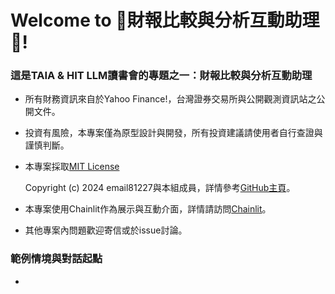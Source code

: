 # Welcome to 🤖財報比較與分析互動助理🤖! 

### 這是TAIA & HIT LLM讀書會的專題之一：財報比較與分析互動助理

* 所有財務資訊來自於Yahoo Finance!，台灣證券交易所與公開觀測資訊站之公開文件。
* 投資有風險，本專案僅為原型設計與開發，所有投資建議請使用者自行查證與謹慎判斷。
* 本專案採取[MIT License](https://github.com/email81227/llm-study/blob/dev/LICENSE)

    Copyright (c) 2024 email81227與本組成員，詳情參考[GitHub主頁](https://github.com/email81227/llm-study)。

* 本專案使用Chainlit作為展示與互動介面，詳情請訪問[Chainlit](hhttps://docs.chainlit.io/get-started/overview)。
* 其他專案內問題歡迎寄信或於issue討論。


### 範例情境與對話起點

* 